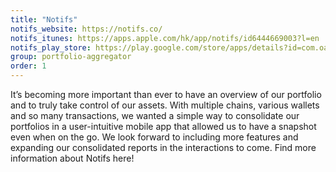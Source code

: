 ```yaml
---
title: "Notifs"
notifs_website: https://notifs.co/
notifs_itunes: https://apps.apple.com/hk/app/notifs/id6444669003?l=en
notifs_play_store: https://play.google.com/store/apps/details?id=com.oax.notifs
group: portfolio-aggregator
order: 1
---
```

It’s becoming more important than ever to have an overview of our portfolio and to truly take control of our assets. With multiple chains, various wallets and so many transactions, we wanted a simple way to consolidate our portfolios in a user-intuitive mobile app that allowed us to have a snapshot even when on the go. 
We look forward to including more features and expanding our consolidated reports in the interactions to come. Find more information about Notifs here!
